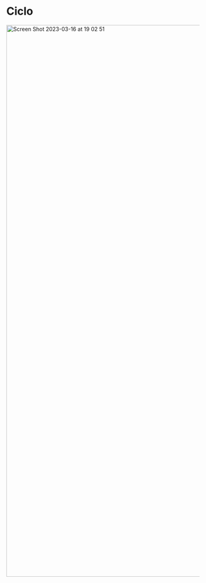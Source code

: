 # Ciclo
<img width="1440" alt="Screen Shot 2023-03-16 at 19 02 51" src="https://user-images.githubusercontent.com/99406219/225625150-1d5a29de-7db6-436f-8bf5-30910b6f7d16.png">
